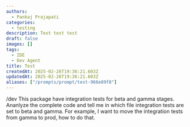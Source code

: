 ```yaml
---
authors:
  - Pankaj Prajapati
categories:
  - testing
description: Test test test
draft: false
images: []
tags:
  - IDE
  - Dev Agent
title: Test
createdAt: 2025-02-26T19:36:21.603Z
updatedAt: 2025-02-26T19:36:21.603Z
aliases: ["/prompts/prompt/test-966e89f8"]
---
```


/dev This package have integration tests for beta and gamma stages. Ananlyze the complete code and tell me in which file integration tests are set to beta and gamma. For example, I want to move the integration tests from gamma to prod, how to do that.
